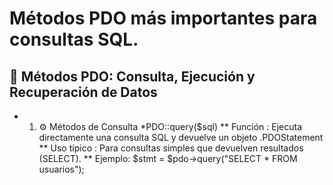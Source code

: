 # Métodos PDO más importantes para consultas SQL.
## 📘 Métodos PDO: Consulta, Ejecución y Recuperación de Datos
* 1. ⚙️ Métodos de Consulta
    *PDO::query($sql)
    ** Función : Ejecuta directamente una consulta SQL y devuelve un objeto .PDOStatement
    ** Uso típico : Para consultas simples que devuelven resultados (SELECT).
    ** Ejemplo: $stmt = $pdo->query("SELECT * FROM usuarios");
